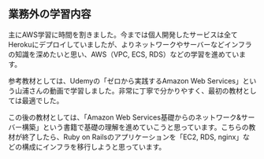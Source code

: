## 業務外の学習内容

主にAWS学習に時間を割きました。今までは個人開発したサービスは全てHerokuにデプロイしていましたが、よりネットワークやサーバーなどインフラの知識を深めたいと思い、AWS（VPC, ECS, RDS）などの学習を進めています。

参考教材としては、Udemyの「ゼロから実践するAmazon Web Services」という山浦さんの動画で学習しました。非常に丁寧で分かりやすく、最初の教材としては最適でした。

この後の教材としては、「Amazon Web Services基礎からのネットワーク&サーバー構築」という書籍で基礎の理解を進めていこうと思っています。こちらの教材が終了したら、Ruby on Railsのアプリケーションを「EC2, RDS, nginx」などの構成にインフラを移行しようと思っています。
